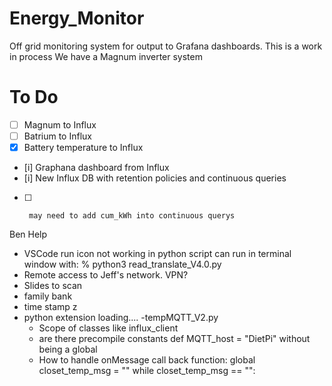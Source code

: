 # Energy_Monitor
Off grid monitoring system for output to Grafana dashboards.
This is a work in process
We have a Magnum inverter system

To Do
=====
- [ ] Magnum to Influx
- [ ] Batrium to Influx
- [x] Battery temperature to Influx
- [i] Graphana dashboard from Influx
- [i] New Influx DB with retention policies and continuous queries
- [ ]      may need to add cum_kWh into continuous querys


Ben Help
- VSCode run icon not working in python script
    can run in terminal window with:  % python3 read_translate_V4.0.py
- Remote access to Jeff's network. VPN?
- Slides to scan
- family bank 
- time stamp z
- python extension loading....
-tempMQTT_V2.py
    - Scope of classes like influx_client
    - are there precompile constants def MQTT_host = "DietPi" without being a global
    - How to handle onMessage call back function: global closet_temp_msg = ""
            while closet_temp_msg == "":
    
